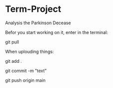 # Term-Project
Analysis the Parkinson Decease 

Befor you start working on it, enter in the terminal:

git pull


When uplouding things:

git add .

git commit -m "text"

git push origin main